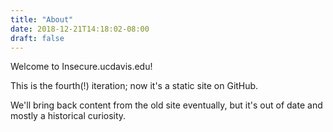 ```yaml
---
title: "About"
date: 2018-12-21T14:18:02-08:00
draft: false
---
```

Welcome to Insecure.ucdavis.edu!

This is the fourth(!) iteration; now it's a static site on GitHub.

We'll bring back content from the old site eventually, but it's out of date
and mostly a historical curiosity.
